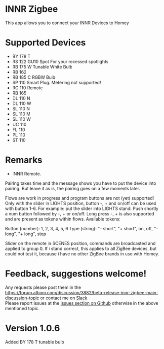 # INNR Zigbee

This app allows you to connect your INNR Devices to Homey

# Supported Devices

* BY 178 T
* RS 122 GU10 Spot For your recessed spotlights
* RB 175 W Tunable White Bulb
* RB 162
* RB 185 C RGBW Bulb
* SP 110 Smart Plug. Metering not supported!
* RC 110 Remote
* RB 165
* DL 110 N
* DL 110 W
* SL 110 N
* SL 110 M
* SL 110 W
* UC 110
* FL 110
* PL 110
* ST 110

# Remarks

* INNR Remote.

Pairing takes time and the message shows you have to put the device into pairing.
But leave it as is, the pairing goes on a few moments later.

Flows are work in progress and program buttons are not (yet) supported! Only with the slider in LIGHTS position, button -, + and on/off can be used with button 1-6. For example: put the slider into LIGHTS stand. Push shortly a num button followed by -, + or on/off. Long press -, + is also supported and are present as tokens within flows.
Available tokens:

Button (number): 1, 2, 3, 4, 5, 6
Type (string): "- short", "+ short", on, off, "- long", "+ long", stop

Slider on the remote in SCENES position, commands are broadcasted and applied to group 0. If i stand correct, this applies to all ZigBee devices, but could not test it, because i have no other ZigBee brands in use with Homey.

# Feedback, suggestions welcome!

Any requests please post them in the https://forum.athom.com/discussion/3882/beta-release-innr-zigbee-main-discussion-topic or contact me on [Slack](https://athomcommunity.slack.com/team/kasteleman)    
Please report issues at the [issues section on Github](https://github.com/kasteleman/com.innr/issues) otherwise in the above mentioned topic.     


# Version 1.0.6

Added BY 178 T tunable bulb
